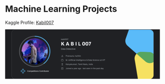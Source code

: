 # Machine Learning Projects 

Kaggle Profile:
[Kabil007](https://www.kaggle.com/kabil007)

![Profile](https://github.com/Kabilduke/DataScience/blob/main/Profile/Kaggle%20profile.png)

